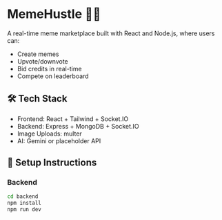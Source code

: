 # MemeHustle 🧠🔥

A real-time meme marketplace built with React and Node.js, where users can:
- Create memes
- Upvote/downvote
- Bid credits in real-time
- Compete on leaderboard

## 🛠 Tech Stack

- Frontend: React + Tailwind + Socket.IO
- Backend: Express + MongoDB + Socket.IO
- Image Uploads: multer
- AI: Gemini or placeholder API

## 🚀 Setup Instructions

### Backend

```bash
cd backend
npm install
npm run dev
